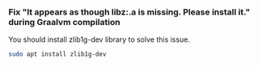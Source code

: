 ### Fix "It appears as though libz:.a is missing. Please install it." during Graalvm compilation

You should install zlib1g-dev library to solve this issue.

```bash
sudo apt install zlib1g-dev
```
